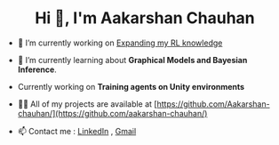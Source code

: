 <h1 align="center">Hi 👋, I'm Aakarshan Chauhan</h1>

- 🔭 I’m currently working on [Expanding my RL knowledge](https://github.com/aakarshan-chauhan/reinforcement-learning)

- 🌱 I’m currently learning about **Graphical Models and Bayesian Inference**.

- Currently working on **Training agents on Unity environments**

- 👨‍💻 All of my projects are available at [https://github.com/Aakarshan-chauhan/](https://github.com/aakarshan-chauhan/)

- 📫 Contact me :  [LinkedIn](https://www.linkedin.com/in/aakarshan-chauhan/) ,  [Gmail](mailto:aakarshanc01@gmail.com)

